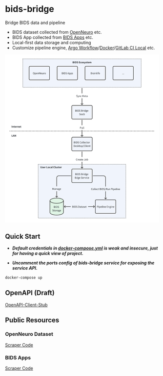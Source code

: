 # bids-bridge

Bridge BIDS data and pipeline

- BIDS dataset collected from [OpenNeuro](https://www.openneuro.org) etc.
- BIDS App collected from [BIDS Apps](https://bids-apps.neuroimaging.io/) etc.
- Local-first data storage and computing
- Customize pipeline engine, [Argo Workflow](https://argoproj.github.io/workflows/)/[Docker](https://www.docker.com)/[GitLab CI Local](https://github.com/firecow/gitlab-ci-local) etc.

![Arch](./docs/bids-bridge.png)

## Quick Start

- ***Default credentials in [docker-compose.yml](docker-compose.yml) is weak and insecure, just for having a quick view of project.***

- ***Uncomment the ports config of bids-bridge service for exposing the service API.***

```bash
docker-compose up
```

## OpenAPI (Draft)

[OpenAPI-Client-Stub](./client-stub.rest)

## Public Resources

### OpenNeuro Dataset

[Scraper Code](src/main/resources/openneuro/openneuro-scrap.ipynb)

<!-- [![Open in Codelab](https://img.shields.io/badge/Open%20in%20Codelab-blue)](https://colab.research.google.com/drive/15zr9x_tYsGrjU3RUvSrNsTI5PaCdpxGh#scrollTo=10UsHTCvTJmG) -->

### BIDS Apps

[Scraper Code](src/main/resources/bids-apps/bids-apps-scrap.ipynb)

<!-- [![Open in Codelab](https://img.shields.io/badge/Open%20in%20Codelab-blue)](https://colab.research.google.com/drive/15zr9x_tYsGrjU3RUvSrNsTI5PaCdpxGh#scrollTo=10UsHTCvTJmG) -->
